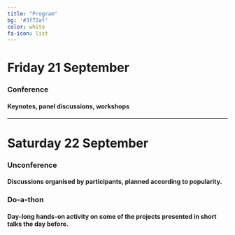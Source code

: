 ```yaml
---
title: "Program"
bg: '#3f72af'
color: white
fa-icon: list
---
```


# Friday 21 September

### Conference

#### Keynotes, panel discussions, workshops

-------------------------

# Saturday 22 September

### Unconference
  
#### Discussions organised by participants, planned according to popularity.

### Do-a-thon

#### Day-long hands-on activity on some of the projects presented in short talks the day before.

